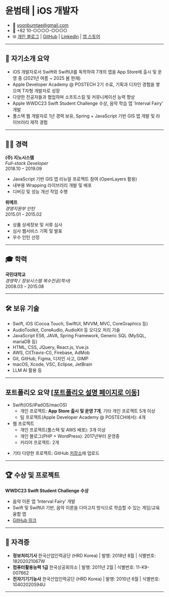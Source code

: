 # 윤범태 | iOS 개발자

- 📧 yoonbumtae@gmail.com
- 📱 +82 10-○○○○-○○○○
- 🌐 [개인 블로그](http://yoonbumtae.com) | [GitHub](https://github.com/ayaysir) | [LinkedIn](https://www.linkedin.com/in/yoonbumtae/) | [앱 스토어](http://yoonbumtae.com/app)

---

## 👤 자기소개 요약

- iOS 개발자로서 Swift와 SwiftUI를 독학하여 7개의 앱을 App Store에 출시 및 운영 중 (2021년 여름 ~ 2025 봄 현재)
- Apple Developer Academy @ POSTECH 2기 수료, 기획과 디자인 경험을 쌓으며 T자형 개발자로 성장  
- 다양한 전공자들과 협업하며 소프트스킬 및 커뮤니케이션 능력 향상  
- Apple WWDC23 Swift Student Challenge 수상, 음악 학습 앱 'Interval Fairy' 개발  
- 풀스택 웹 개발자로 1년 경력 보유, Spring + JavaScript 기반 GIS 앱 개발 및 라이브러리 제작 경험  

---

## 🧑‍💻 경력

**(주) 지노시스템**  
*Full-stack Developer*  
2018.10 – 2019.09  
- JavaScript 기반 GIS 앱 리뉴얼 프로젝트 참여 (OpenLayers 활용)  
- 내부용 Wrapping 라이브러리 개발 및 배포  
- 디버깅 및 성능 개선 작업 수행  

**위메프**  
*경영지원부 인턴*  
2015.01 – 2015.02  
- 상품 상세정보 및 서류 심사  
- 심사 웹서비스 기획 및 발표  
- 우수 인턴 선정  

---

## 🎓 학력

**국민대학교**  
*경영학 / 정보시스템 복수전공(학사)*  
2008.03 – 2015.08

---

## 🛠 보유 기술

- Swift, iOS (Cocoa Touch, SwiftUI, MVVM, MVC, CoreGraphics 등)
- AudioToolkit, CoreAudio, AudioKit 등 오디오 처리 기술 
- JavaScript ES6, JAVA, Spring Framework, Generic SQL (MySQL, mariaDB 등)
- HTML, CSS, JQuery, React.js, Vue.js
- AWS, CI(Travis-CI), Firebase, AdMob
- Git, GitHub, Figma, 디자인 사고, GIMP
- macOS, Xcode, VSC, Eclipse, JetBrain 
- LLM AI 활용 등

---

## 포트폴리오 요약 [[포트폴리오 설명 페이지로 이동]](./%ED%8F%AC%ED%8A%B8%ED%8F%B4%EB%A6%AC%EC%98%A4(%EC%9A%94%EC%95%BD).md)
- Swift(iOS/iPadOS/macOS)
  - 개인 프로젝트: **App Store 출시 및 운영 7개**, 기타 개인 프로젝트 5개 이상
  - 팀 프로젝트(Apple Developer Academy @ POSTECH에서): 4개
- 웹 프로젝트
  - 개인 프로젝트(풀스택 및 AWS 배포): 3개 이상
  - 개인 블로그(PHP + WordPress): 2017년부터 운영중
  - 커리어 프로젝트: 2개
<!-- - IT 교육원 프로젝트 (JAVA + Spring + HTML/CSS/JS)
  - 개인 프로젝트 2개: [HuffPad](https://github.com/ayaysir/huff-pad), [학식 KIOSK 프로그램](https://github.com/ayaysir/pseudo-kiosk-haksik)
  - 팀 프로젝트 1개: [SocialWired](https://github.com/ayaysir/FinalProject) -->
- 기타 다양한 프로젝트: GitHub [저장소](https://github.com/ayaysir?tab=repositories)에 업로드

----

## 🏆 수상 및 프로젝트

**WWDC23 Swift Student Challenge 수상**  
- 음악 이론 앱 ‘Interval Fairy’ 개발  
- Swift 및 SwiftUI 기반, 음악 이론을 다마고치 방식으로 학습할 수 있는 게임/교육 융합 앱  
- [GitHub 링크](https://github.com/ayaysir/Interval-Fairy)

---

## 📄 자격증

- **정보처리기사** 한국산업인력공단 (HRD Korea) | 발행: 2018년 8월  | 식별번호: 18202021067W
- **컴퓨터활용능력 1급** 한국상공회의소 | 발행: 2011년 2월 | 식별번호: 11-K9-007662
- **전자기기기능사**  한국산업인력공단 (HRD Korea) | 발행: 2010년 6월  | 식별번호: 10402020594U

---
